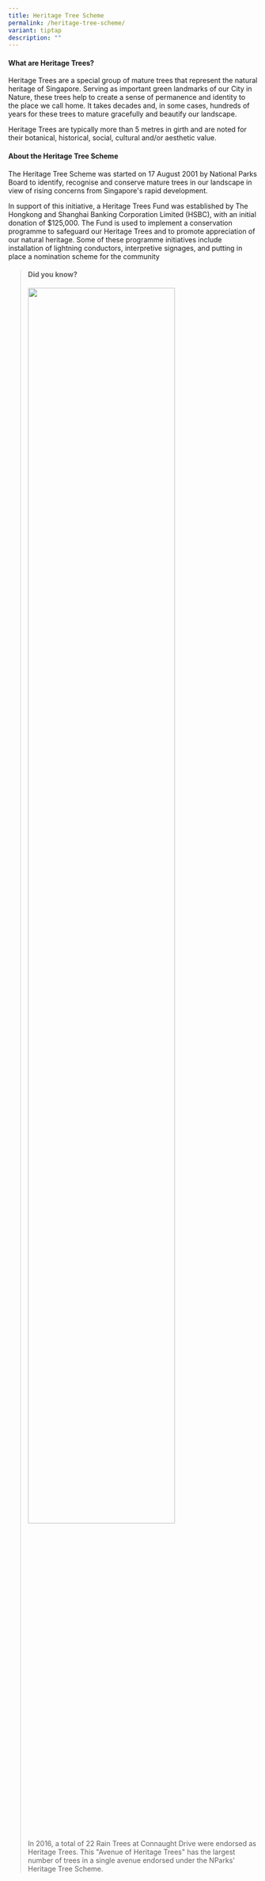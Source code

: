 ```yaml
---
title: Heritage Tree Scheme
permalink: /heritage-tree-scheme/
variant: tiptap
description: ""
---
```

<h4><strong>What are Heritage Trees?</strong></h4>
<p>Heritage Trees are a special group of mature trees that represent the
natural heritage of Singapore. Serving as important green landmarks of
our City in Nature, these trees help to create a sense of permanence and
identity to the place we call home. It takes decades and, in some cases,
hundreds of years for these trees to mature gracefully and beautify our
landscape.</p>
<p>Heritage Trees are typically more than 5 metres in girth and are noted
for their botanical, historical, social, cultural and/or aesthetic value.</p>
<h4><strong>About the Heritage Tree Scheme</strong></h4>
<p>The Heritage Tree Scheme was started on 17 August 2001 by National Parks
Board to identify, recognise and conserve mature trees in our landscape
in view of rising concerns from Singapore's rapid development.</p>
<p>In support of this initiative, a Heritage Trees Fund was established by
The Hongkong and Shanghai Banking Corporation Limited (HSBC), with an initial
donation of $125,000. The Fund is used to implement a conservation programme
to safeguard our Heritage Trees and to promote appreciation of our natural
heritage. Some of these programme initiatives include installation of lightning
conductors, interpretive signages, and putting in place a nomination scheme
for the community</p>
<p></p>
<blockquote>
<h4><strong>Did you know?</strong></h4>
<div class="isomer-image-wrapper">
<img style="width: 80%;" height="auto" width="100%" alt="" src="/images/Heritage_trees_photos/connaught_drive_rain_trees.jpg">
</div>
<p>In 2016, a total of 22 Rain Trees at Connaught Drive were endorsed as
Heritage Trees. This "Avenue of Heritage Trees" has the largest number
of trees in a single avenue endorsed under the NParks' Heritage Tree Scheme.</p>
<p></p>
</blockquote>
<p></p>
<p></p>